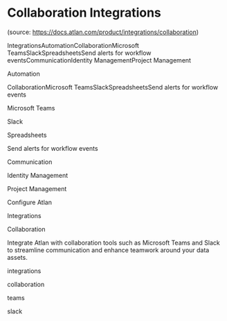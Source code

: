 # Collaboration Integrations
(source: https://docs.atlan.com/product/integrations/collaboration)

IntegrationsAutomationCollaborationMicrosoft TeamsSlackSpreadsheetsSend alerts for workflow eventsCommunicationIdentity ManagementProject Management

Automation

CollaborationMicrosoft TeamsSlackSpreadsheetsSend alerts for workflow events

Microsoft Teams

Slack

Spreadsheets

Send alerts for workflow events

Communication

Identity Management

Project Management

Configure Atlan

Integrations

Collaboration

Integrate Atlan with collaboration tools such as Microsoft Teams and Slack to streamline communication and enhance teamwork around your data assets.

integrations

collaboration

teams

slack
